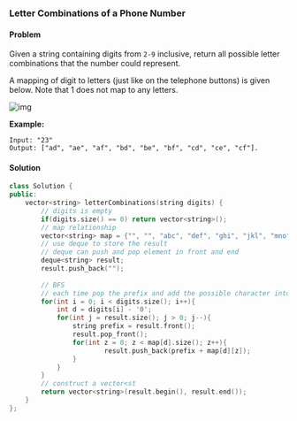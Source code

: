### Letter Combinations of a Phone Number

#### Problem

Given a string containing digits from `2-9` inclusive, return all possible letter combinations that the number could represent.

A mapping of digit to letters (just like on the telephone buttons) is given below. Note that 1 does not map to any letters.

![img](http://upload.wikimedia.org/wikipedia/commons/thumb/7/73/Telephone-keypad2.svg/200px-Telephone-keypad2.svg.png)

**Example:**

```
Input: "23"
Output: ["ad", "ae", "af", "bd", "be", "bf", "cd", "ce", "cf"].
```

#### Solution

```c++
class Solution {
public:
    vector<string> letterCombinations(string digits) {
        // digits is empty
        if(digits.size() == 0) return vector<string>();
        // map relationship
        vector<string> map = {"", "", "abc", "def", "ghi", "jkl", "mno", "pqrs", "tuv", "wxyz"}; 
        // use deque to store the result
        // deque can push and pop element in front and end
        deque<string> result; 
        result.push_back("");
        
        // BFS 
        // each time pop the prefix and add the possible character into the prefix 
        for(int i = 0; i < digits.size(); i++){
            int d = digits[i] - '0';
            for(int j = result.size(); j > 0; j--){
                string prefix = result.front();
                result.pop_front();
                for(int z = 0; z < map[d].size(); z++){
                        result.push_back(prefix + map[d][z]);
                }
            }
        }
        // construct a vector<st
        return vector<string>(result.begin(), result.end());
    }
};
```

